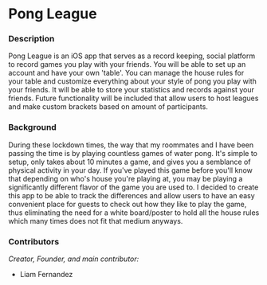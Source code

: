 # Pong League


### Description
Pong League is an iOS app that serves as a record keeping, social platform to record games you play with your friends. You will be able to set up an account and have your own 'table'. You can manage the house rules for your table and customize everything about your style of pong you play with your friends. It will be able to store your statistics and records against your friends. Future functionality will be included that allow users to host leagues and make custom brackets based on amount of participants.

### Background
During these lockdown times, the way that my roommates and I have been passing the time is by playing countless games of water pong. It's simple to setup, only takes about 10 minutes a game, and gives you a semblance of physical activity in your day. If you've played this game before you'll know that depending on who's house you're playing at, you may be playing a significantly different flavor of the game you are used to. I decided to create this app to be able to track the differences and allow users to have an easy convenient place for guests to check out how they like to play the game, thus eliminating the need for a white board/poster to hold all the house rules which many times does not fit that medium anyways.
### Contributors
*Creator, Founder, and main contributor:*
* Liam Fernandez